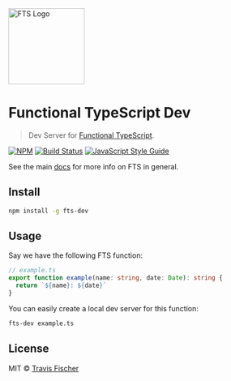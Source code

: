 <img src="https://raw.githubusercontent.com/transitive-bullshit/functional-typescript/master/logo.png" alt="FTS Logo" width="150" />

# Functional TypeScript Dev

> Dev Server for [Functional TypeScript](https://github.com/transitive-bullshit/functional-typescript).

[![NPM](https://img.shields.io/npm/v/fts-dev.svg)](https://www.npmjs.com/package/fts-dev) [![Build Status](https://travis-ci.com/transitive-bullshit/functional-typescript.svg?branch=master)](https://travis-ci.com/transitive-bullshit/functional-typescript) [![JavaScript Style Guide](https://img.shields.io/badge/code_style-prettier-brightgreen.svg)](https://prettier.io)

See the main [docs](https://github.com/transitive-bullshit/functional-typescript) for more info on FTS in general.

## Install

```bash
npm install -g fts-dev
```

## Usage

Say we have the following FTS function:

```ts
// example.ts
export function example(name: string, date: Date): string {
  return `${name}: ${date}`
}
```

You can easily create a local dev server for this function:

```bash
fts-dev example.ts
```

## License

MIT © [Travis Fischer](https://transitivebullsh.it)
